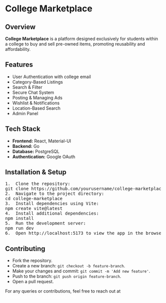 
<div class="container">
    <h1>College Marketplace</h1>
    <h2>Overview</h2>
    <p><strong>College Marketplace</strong> is a platform designed exclusively for students within a college to buy and sell pre-owned items, promoting reusability and affordability.</p>
    <h2>Features</h2>
    <ul>
        <li>User Authentication with college email</li>
        <li>Category-Based Listings</li>
        <li>Search & Filter</li>
        <li>Secure Chat System</li>
        <li>Posting & Managing Ads</li>
        <li>Wishlist & Notifications</li>
        <li>Location-Based Search</li>
        <li>Admin Panel</li>
    </ul>
    <h2>Tech Stack</h2>
    <ul>
        <li><strong>Frontend:</strong> React, Material-UI</li>
        <li><strong>Backend:</strong> Go</li>
        <li><strong>Database:</strong> PostgreSQL</li>
        <li><strong>Authentication:</strong> Google OAuth</li>
    </ul>
    <h2>Installation & Setup</h2>
    <pre>
1.  Clone the repository:
git clone https://github.com/yourusername/college-marketplace.git
2.  Navigate to the project directory:
cd college-marketplace
3.  Install dependencies using Vite:
npm create vite@latest
4.  Install additional dependencies:
npm install
5.  Run the development server:
npm run dev
6.  Open http://localhost:5173 to view the app in the browser.</pre>
        <h2>Contributing</h2>
        <ul>
            <li>Fork the repository.</li>
            <li>Create a new branch: <code>git checkout -b feature-branch</code>.</li>
            <li>Make your changes and commit: <code>git commit -m 'Add new feature'</code>.</li>
            <li>Push to the branch: <code>git push origin feature-branch</code>.</li>
            <li>Open a pull request.</li>
        </ul>
        <div class="footer">
            <p>For any queries or contributions, feel free to reach out at <a href="mailto:your.email@example.com" style="color: white;">collegemarketplace25@gmail.com</a></p>
        </div>
    </div>
